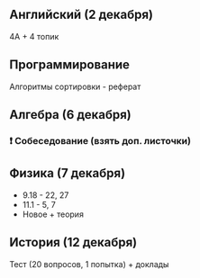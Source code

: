 


## Английский (2 декабря)
4A + 4 топик
## Программирование
Алгоритмы сортировки - реферат

## Алгебра (6 декабря)

### ❗ Собеседование (взять доп. листочки)

## Физика (7 декабря)

- 9.18 - 22, 27
- 11.1 - 5, 7
- Новое + теория

## История (12 декабря)
Тест (20 вопросов, 1 попытка) + доклады
